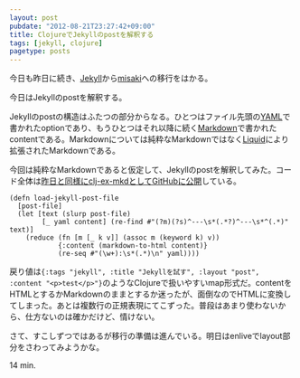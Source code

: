 ```yaml
---
layout: post
pubdate: "2012-08-21T23:27:42+09:00"
title: ClojureでJekyllのpostを解釈する
tags: [jekyll, clojure]
pagetype: posts
---
```

今日も昨日に続き、[Jekyll](https://github.com/mojombo/jekyll)から[misaki](https://github.com/liquidz/misaki)への移行をはかる。

今日はJekyllのpostを解釈する。

Jekyllのpostの構造はふたつの部分からなる。ひとつはファイル先頭の[YAML](http://www.yaml.org/)で書かれたoptionであり、もうひとつはそれ以降に続く[Markdown](http://daringfireball.net/projects/markdown/)で書かれたcontentである。Markdownについては純粋なMarkdownではなく[Liquid](http://liquidmarkup.org/)により拡張されたMarkdownである。

今回は純粋なMarkdownであると仮定して、Jekyllのpostを解釈してみた。コード全体は[昨日と同様にclj-ex-mkdとしてGitHubに公開](https://github.com/bouzuya/clj-ex-mkd)している。

<div><script src="https://gist.github.com/3416052.js?file=core.clj"></script><noscript><pre><code>(defn load-jekyll-post-file
  [post-file]
  (let [text (slurp post-file)
        [_ yaml content] (re-find #&quot;(?m)(?s)^---\s*(.*?)^---\s*^(.*)&quot; text)]
    (reduce (fn [m [_ k v]] (assoc m (keyword k) v))
            {:content (markdown-to-html content)}
            (re-seq #&quot;(\w+):\s*(.*)\n&quot; yaml))))</code></pre></noscript></div>

戻り値は`{:tags "jekyll", :title "Jekyllを試す", :layout "post", :content "<p>test</p>"}`のようなClojureで扱いやすいmap形式だ。contentをHTMLとするかMarkdownのままとするか迷ったが、面倒なのでHTMLに変換してしまった。あとは複数行の正規表現にてこずった。普段はあまり使わないから、仕方ないのは確かだけど、情けない。

さて、すこしずつではあるが移行の準備は進んでいる。明日はenliveでlayout部分をさわってみようかな。

14 min.
